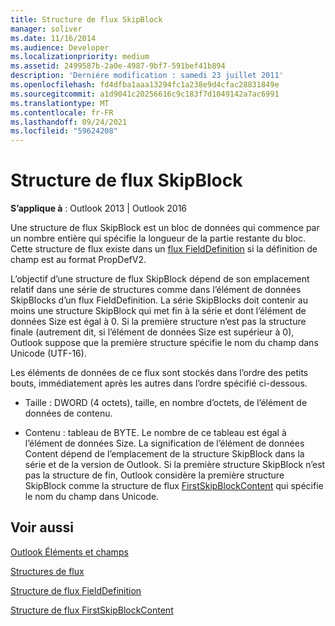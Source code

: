 ```yaml
---
title: Structure de flux SkipBlock
manager: soliver
ms.date: 11/16/2014
ms.audience: Developer
ms.localizationpriority: medium
ms.assetid: 2499587b-2a0e-4987-9bf7-591bef41b894
description: 'Derniére modification : samedi 23 juillet 2011'
ms.openlocfilehash: fd4dfba1aaa13294fc1a238e9d4cfac28831849e
ms.sourcegitcommit: a1d9041c20256616c9c183f7d1049142a7ac6991
ms.translationtype: MT
ms.contentlocale: fr-FR
ms.lasthandoff: 09/24/2021
ms.locfileid: "59624208"
---
```

# <a name="skipblock-stream-structure"></a>Structure de flux SkipBlock

  
  
**S’applique à** : Outlook 2013 | Outlook 2016 
  
Une structure de flux SkipBlock est un bloc de données qui commence par un nombre entière qui spécifie la longueur de la partie restante du bloc. Cette structure de flux existe dans un [flux FieldDefinition](fielddefinition-stream-structure.md) si la définition de champ est au format PropDefV2. 
  
L’objectif d’une structure de flux SkipBlock dépend de son emplacement relatif dans une série de structures comme dans l’élément de données SkipBlocks d’un flux FieldDefinition. La série SkipBlocks doit contenir au moins une structure SkipBlock qui met fin à la série et dont l’élément de données Size est égal à 0. Si la première structure n’est pas la structure finale (autrement dit, si l’élément de données Size est supérieur à 0), Outlook suppose que la première structure spécifie le nom du champ dans Unicode (UTF-16).
  
Les éléments de données de ce flux sont stockés dans l’ordre des petits bouts, immédiatement après les autres dans l’ordre spécifié ci-dessous.
  
- Taille : DWORD (4 octets), taille, en nombre d’octets, de l’élément de données de contenu.
    
- Contenu : tableau de BYTE. Le nombre de ce tableau est égal à l’élément de données Size. La signification de l’élément de données Content dépend de l’emplacement de la structure SkipBlock dans la série et de la version de Outlook. Si la première structure SkipBlock n’est pas la structure de fin, Outlook considère la première structure SkipBlock comme la structure de flux [FirstSkipBlockContent](firstskipblockcontent-stream-structure.md) qui spécifie le nom du champ dans Unicode. 
    
## <a name="see-also"></a>Voir aussi



[Outlook Éléments et champs](outlook-items-and-fields.md)
  
[Structures de flux](stream-structures.md)
  
[Structure de flux FieldDefinition](fielddefinition-stream-structure.md)
  
[Structure de flux FirstSkipBlockContent](firstskipblockcontent-stream-structure.md)

